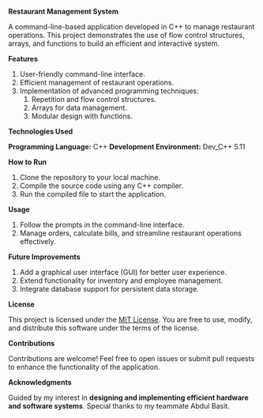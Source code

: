 **Restaurant Management System**

A command-line-based application developed in C++ to manage restaurant operations. This project demonstrates the use of flow control structures, arrays, and functions to build an efficient and interactive system.

**Features**

1) User-friendly command-line interface.
2) Efficient management of restaurant operations.
3) Implementation of advanced programming techniques:
   1) Repetition and flow control structures.
   2) Arrays for data management.
   3) Modular design with functions.

**Technologies Used**

**Programming Language:** C++
**Development Environment:** Dev_C++ 5.11

**How to Run**

1) Clone the repository to your local machine.
2) Compile the source code using any C++ compiler.
3) Run the compiled file to start the application.

**Usage**

1) Follow the prompts in the command-line interface.
2) Manage orders, calculate bills, and streamline restaurant operations effectively.

**Future Improvements**

1) Add a graphical user interface (GUI) for better user experience.
2) Extend functionality for inventory and employee management.
3) Integrate database support for persistent data storage.

**License**

This project is licensed under the [MIT License](LICENSE).
You are free to use, modify, and distribute this software under the terms of the license.

**Contributions**

Contributions are welcome!
Feel free to open issues or submit pull requests to enhance the functionality of the application.

**Acknowledgments**

Guided by my interest in **designing and implementing efficient hardware and software systems**.
Special thanks to my teammate Abdul Basit.

